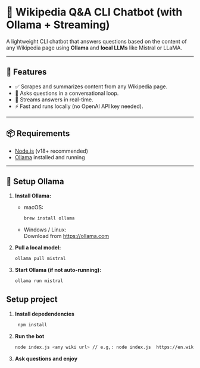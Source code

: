 # 🧠 Wikipedia Q&A CLI Chatbot (with Ollama + Streaming)

A lightweight CLI chatbot that answers questions based on the content of any Wikipedia page using **Ollama** and **local LLMs** like Mistral or LLaMA.

---

## 🚀 Features

- ✅ Scrapes and summarizes content from any Wikipedia page.
- 💬 Asks questions in a conversational loop.
- 🔁 Streams answers in real-time.
- ⚡ Fast and runs locally (no OpenAI API key needed).

---

## 📦 Requirements

- [Node.js](https://nodejs.org/) (v18+ recommended)
- [Ollama](https://ollama.com/) installed and running

---

## 🧠 Setup Ollama

1. **Install Ollama:**

   - macOS:  
     ```sh
     brew install ollama
     ```

   - Windows / Linux:  
     Download from https://ollama.com

 2. **Pull a local model:**
    ```sh
    ollama pull mistral
    ```

3. **Start Ollama (if not auto-running):**

   ```sh
   ollama run mistral
   ```
   

    
## Setup project

1. **Install depedendencies**
   ```sh
    npm install
    ```
 
 2. **Run the bot**
    ```sh
    node index.js <any wiki url> // e.g,: node index.js  https://en.wikipedia.org/wiki/Nikola_Tesla
    ```
 3. **Ask questions and enjoy**